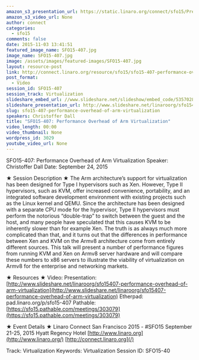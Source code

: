 ```yaml
---
amazon_s3_presentation_url: https://static.linaro.org/connect/sfo15/Presentations/09-24-Thursday/SFO15-407-%20Performance%20Overhead%20of%20ARM%20Virtualization.pdf
amazon_s3_video_url: None
author: connect
categories:
  - sfo15
comments: false
date: 2015-11-03 13:41:51
featured_image_name: SFO15-407.jpg
image_name: SFO15-407.jpg
image: /assets/images/featured-images/SFO15-407.jpg
layout: resource-post
link: http://connect.linaro.org/resource/sfo15/sfo15-407-performance-overhead-of-arm-virtualization/
post_format:
  - Video
session_id: SFO15-407
session_track: Virtualization
slideshare_embed_url: //www.slideshare.net/slideshow/embed_code/53570285
slideshare_presentation_url: http://www.slideshare.net/linaroorg/sfo15407-performance-overhead-of-arm-virtualization
slug: sfo15-407-performance-overhead-of-arm-virtualization
speakers: Christoffer Dall
title: "SFO15-407: Performance Overhead of Arm Virtualization"
video_length: 00:00
video_thumbnail: None
wordpress_id: 3029
youtube_video_url: None
---
```


SFO15-407: Performance Overhead of Arm Virtualization
Speaker: Christoffer Dall
Date: September 24, 2015

★ Session Description ★
The Arm architecture’s support for virtualization has been designed for Type I hypervisors such as Xen. However, Type II hypervisors, such as KVM, offer increased convenience, portability, and an integrated software development environment with existing projects such as the Linux kernel and QEMU. Since the architecture has been designed with a separate CPU mode for the hypervisor, Type II hypervisors must perform the notorious “double-trap” to switch between the guest and the host, and many people have speculated that this causes KVM to be inherently slower than for example Xen. The truth is as always much more complicated than that, and it turns out that the differences in performance between Xen and KVM on the Armv8 architecture come from entirely different sources. This talk will present a number of performance figures from running KVM and Xen on Armv8 server hardware and will compare these numbers to x86 servers to illustrate the viability of virtualization on Armv8 for the enterprise and networking markets.

★ Resources ★
Video:
Presentation: [http://www.slideshare.net/linaroorg/sfo15407-performance-overhead-of-arm-virtualization](http://www.slideshare.net/linaroorg/sfo15407-performance-overhead-of-arm-virtualization)
Etherpad: pad.linaro.org/p/sfo15-407
Pathable: [https://sfo15.pathable.com/meetings/303079](https://sfo15.pathable.com/meetings/303079)

★ Event Details ★
Linaro Connect San Francisco 2015 - #SFO15
September 21-25, 2015
Hyatt Regency Hotel
[http://www.linaro.org](http://www.linaro.org/)
[http://connect.linaro.org](/)

Track: Virtualization
Keywords: Virtualization
Session ID: SFO15-40
